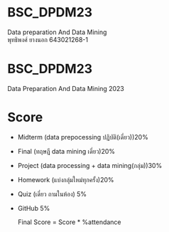 # BSC_DPDM23
Data preparation And Data Mining <br>
พุทธิพงศ์ ยางนอก 643021268-1

# BSC_DPDM23
Data Preparation And Data Mining 2023

# Score
- Midterm (data prepocessing ปฏิบัติ(เดี่ยว))20%
- Final (ทฤษฎี data mining เดี่ยว)20%
- Project (data processing + data mining(กลุ่ม))30%
- Homework (แบ่งกลุ่มใหม่ทุกครั้ง)20%
- Quiz (เดี่ยว ถามในห้อง) 5%
- GitHub 5%

  Final Score = Score * %attendance
